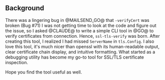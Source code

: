 ## Background

There was a lingering bug in @MAILSEND_GO@ that `-verifyCert` was broken (Bug
        #71)
I was not getting time to look at the code and figure out the issue, so I asked @CLAUDE@ to
write a simple CLI tool in @GO@ to verify certificates from connection. Hence, `ssl-tls-verify` was born.
After creating this tool, I realized I had missed `ServerName` in `tls.Config`.
I also love this tool, it's much nicer than openssl with its human-readable output,
clear certificate chain display, and intuitive formatting. What started as a debugging
utility has become my go-to tool for SSL/TLS certificate inspection. 

Hope you find the tool useful as well.
